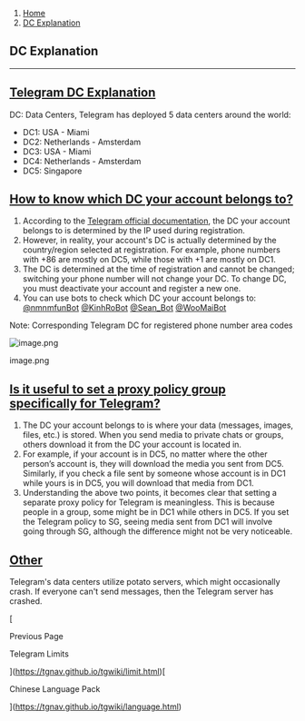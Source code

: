 1.  [Home](https://tgnav.github.io/tgwiki/)
2.  [DC Explanation](https://tgnav.github.io/tgwiki/dc.html)

## DC Explanation

* * *

## [Telegram DC Explanation](#telegram-dc-explanation)

DC: Data Centers, Telegram has deployed 5 data centers around the world:

+   DC1: USA - Miami
+   DC2: Netherlands - Amsterdam
+   DC3: USA - Miami
+   DC4: Netherlands - Amsterdam
+   DC5: Singapore

## [How to know which DC your account belongs to?](#how-to-know-which-dc-your-account-belongs-to)

1.  According to the [Telegram official documentation](https://core.telegram.org/api/datacenter), the DC your account belongs to is determined by the IP used during registration.
2.  However, in reality, your account's DC is actually determined by the country/region selected at registration. For example, phone numbers with +86 are mostly on DC5, while those with +1 are mostly on DC1.
3.  The DC is determined at the time of registration and cannot be changed; switching your phone number will not change your DC. To change DC, you must deactivate your account and register a new one.
4.  You can use bots to check which DC your account belongs to: [@nmnmfunBot](https://t.me/nmnmfunBot) [@KinhRoBot](https://t.me/KinhRoBot) [@Sean_Bot](https://t.me/Sean_Bot) [@WooMaiBot](https://t.me/WooMaiBot)

Note: Corresponding Telegram DC for registered phone number area codes

![image.png](https://s2.loli.net/2023/07/28/RtW7l4m8fIbehSM.png)

image.png

## [Is it useful to set a proxy policy group specifically for Telegram?](#is-it-useful-to-set-a-proxy-policy-group-specifically-for-telegram)

1.  The DC your account belongs to is where your data (messages, images, files, etc.) is stored. When you send media to private chats or groups, others download it from the DC your account is located in.
2.  For example, if your account is in DC5, no matter where the other person’s account is, they will download the media you sent from DC5. Similarly, if you check a file sent by someone whose account is in DC1 while yours is in DC5, you will download that media from DC1.
3.  Understanding the above two points, it becomes clear that setting a separate proxy policy for Telegram is meaningless. This is because people in a group, some might be in DC1 while others in DC5. If you set the Telegram policy to SG, seeing media sent from DC1 will involve going through SG, although the difference might not be very noticeable.

## [Other](#other)

Telegram's data centers utilize potato servers, which might occasionally crash. If everyone can't send messages, then the Telegram server has crashed.

[

Previous Page

Telegram Limits

](https://tgnav.github.io/tgwiki/limit.html)[

Chinese Language Pack

](https://tgnav.github.io/tgwiki/language.html)